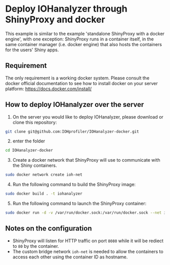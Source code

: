 # Deploy IOHanalyzer through ShinyProxy and docker

This example is similar to the example 'standalone ShinyProxy with a docker engine', with one exception:
ShinyProxy runs in a container itself, in the same container manager (i.e. docker engine) that also hosts
the containers for the users' Shiny apps.

## Requirement

The only requirement is a working docker system. Please consult the docker official documentation to see how to install docker on your server platform: https://docs.docker.com/install/

## How to deploy IOHanalyzer over the server

1. On the server you would like to deploy IOHanalyzer, please download or clone this repository:

```bash
git clone git@github.com:IOHprofiler/IOHanalyzer-docker.git
```

2. enter the folder

```bash
cd IOHanalyzer-docker
```

3. Create a docker network that ShinyProxy will use to communicate with the Shiny containers.

```bash
sudo docker network create ioh-net
```

4. Run the following command to build the ShinyProxy image:

```bash
sudo docker build . -t iohanalyzer
```

5. Run the following command to launch the ShinyProxy container:

```bash
sudo docker run -d -v /var/run/docker.sock:/var/run/docker.sock --net ioh-net -p 80:8080 iohanalyzer
```

## Notes on the configuration

* ShinyProxy will listen for HTTP traffic on port `8080` while it will be rediect to `80` by the container.
* The custom bridge network `ioh-net` is needed to allow the containers to access each other using the container ID as hostname.
